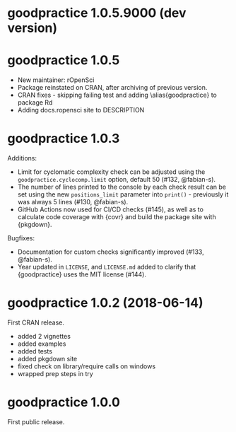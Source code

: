 # goodpractice 1.0.5.9000 (dev version)

# goodpractice 1.0.5

* New maintainer: rOpenSci
* Package reinstated on CRAN, after archiving of previous version.
* CRAN fixes - skipping failing test and adding \alias{goodpractice} to package Rd
* Adding docs.ropensci site to DESCRIPTION

# goodpractice 1.0.3

Additions:

* Limit for cyclomatic complexity check can be adjusted using the `goodpractice.cyclocomp.limit` option, default 50 (#132, @fabian-s).
* The number of lines printed to the console by each check result can be set using the new `positions_limit` parameter into `print()` - previously it was always 5 lines (#130, @fabian-s).
* GitHub Actions now used for CI/CD checks (#145), as well as to calculate code coverage with {covr} and build the package site with {pkgdown}.



Bugfixes:

* Documentation for custom checks significantly improved (#133, @fabian-s).
* Year updated in `LICENSE`, and `LICENSE.md` added to clarify that {goodpractice} uses the MIT license (#144).




# goodpractice 1.0.2 (2018-06-14)

First CRAN release.

- added 2 vignettes
- added examples
- added tests
- added pkgdown site
- fixed check on library/require calls on windows
- wrapped prep steps in try




# goodpractice 1.0.0

First public release.
